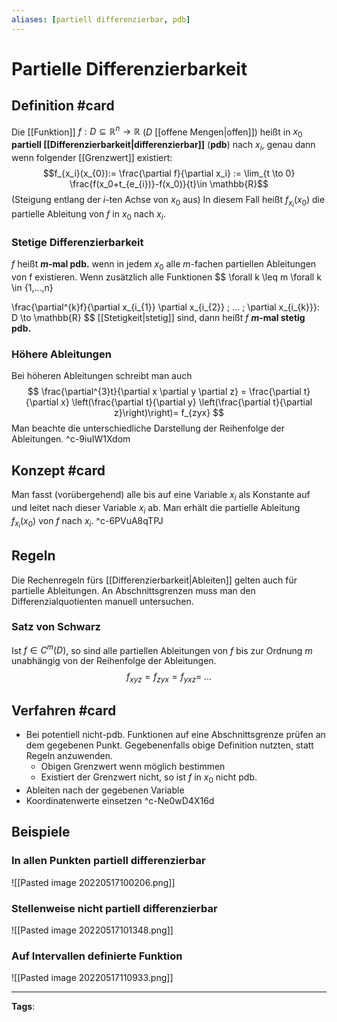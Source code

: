 ```yaml
---
aliases: [partiell differenzierbar, pdb]
---
```


# Partielle Differenzierbarkeit
## Definition #card
Die [[Funktion]] $f: D \subseteq \mathbb{R}^{n}\to \mathbb{R}$ ($D$ [[offene Mengen|offen]]) heißt in $x_0$ **partiell [[Differenzierbarkeit|differenzierbar]]** (**pdb**) nach $x_i$, genau dann wenn folgender [[Grenzwert]] existiert:
$$f_{x_i}(x_{0}):= \frac{\partial f}{\partial x_i} := \lim_{t \to 0} \frac{f(x_0+t_{e_{i})}-f(x_0)}{t}\in \mathbb{R}$$
(Steigung entlang der $i$-ten Achse von $x_0$ aus)
In diesem Fall heißt $f_{x_i}(x_0)$ die partielle Ableitung von $f$ in $x_0$ nach $x_i$.

### Stetige Differenzierbarkeit
$f$ heißt **$m$-mal pdb.** wenn in jedem $x_0$ alle $m$-fachen partiellen Ableitungen von f existieren. Wenn zusätzlich alle Funktionen
$$
\forall k \leq m \forall k \in \{1,...,n\}

\frac{\partial^{k}f}{\partial x_{i_{1}} \partial x_{i_{2}} \; ... \; \partial x_{i_{k}}}: D \to \mathbb{R}
$$
[[Stetigkeit|stetig]] sind, dann heißt $f$ **$m$-mal stetig pdb.**

### Höhere Ableitungen
Bei höheren Ableitungen schreibt man auch
$$
\frac{\partial^{3}t}{\partial x \partial y \partial z} = \frac{\partial t}{\partial x} \left(\frac{\partial t}{\partial y} \left(\frac{\partial t}{\partial z}\right)\right)= f_{zyx}
$$
Man beachte die unterschiedliche Darstellung der Reihenfolge der Ableitungen.
^c-9iuIW1Xdom

## Konzept #card
Man fasst (vorübergehend) alle bis auf eine Variable $x_i$ als Konstante auf und leitet nach dieser Variable $x_i$ ab. Man erhält die partielle Ableitung $f_{x_i}(x_0)$ von $f$ nach $x_i$.
^c-6PVuA8qTPJ

## Regeln
Die Rechenregeln fürs [[Differenzierbarkeit|Ableiten]] gelten auch für partielle Ableitungen. An Abschnittsgrenzen muss man den Differenzialquotienten manuell untersuchen.

### Satz von Schwarz
Ist $f \in C^m(D)$, so sind alle partiellen Ableitungen von $f$ bis zur Ordnung $m$ unabhängig von der Reihenfolge der Ableitungen.
$$
f_{xyz} = f_{zyx} = f_{yxz} = \; ...
$$

## Verfahren #card
- Bei potentiell nicht-pdb. Funktionen auf eine Abschnittsgrenze prüfen an dem gegebenen Punkt. Gegebenenfalls obige Definition nutzten, statt Regeln anzuwenden.
    - Obigen Grenzwert wenn möglich bestimmen
    - Existiert der Grenzwert nicht, so ist $f$ in $x_0$ nicht pdb.
- Ableiten nach der gegebenen Variable
- Koordinatenwerte einsetzen
^c-Ne0wD4X16d

## Beispiele
### In allen Punkten partiell differenzierbar
![[Pasted image 20220517100206.png]]

### Stellenweise nicht partiell differenzierbar
![[Pasted image 20220517101348.png]]

### Auf Intervallen definierte Funktion
![[Pasted image 20220517110933.png]]

---
**Tags**: 